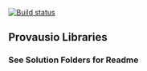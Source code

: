 [![Build status](https://ci.appveyor.com/api/projects/status/fthf3c6f1mrm5fri?svg=true)](https://ci.appveyor.com/project/JeremyStafford/provausio-pqtm5)

## Provausio Libraries
### See Solution Folders for Readme

